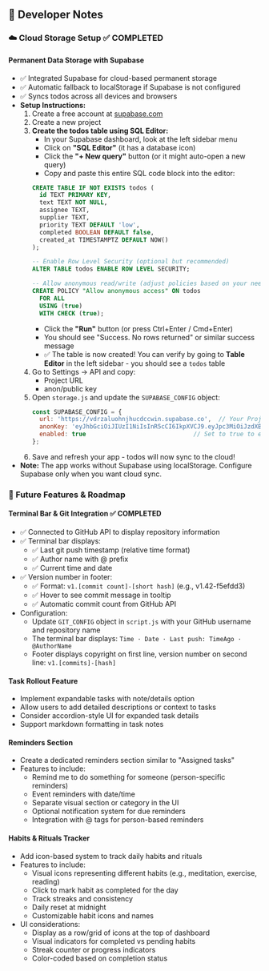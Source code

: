 ## 📝 Developer Notes

### ☁️ Cloud Storage Setup ✅ COMPLETED

#### Permanent Data Storage with Supabase
- ✅ Integrated Supabase for cloud-based permanent storage
- ✅ Automatic fallback to localStorage if Supabase is not configured
- ✅ Syncs todos across all devices and browsers
- **Setup Instructions:**
  1. Create a free account at [supabase.com](https://supabase.com)
  2. Create a new project
  3. **Create the todos table using SQL Editor:**
     - In your Supabase dashboard, look at the left sidebar menu
     - Click on **"SQL Editor"** (it has a database icon)
     - Click the **"+ New query"** button (or it might auto-open a new query)
     - Copy and paste this entire SQL code block into the editor:
     ```sql
     CREATE TABLE IF NOT EXISTS todos (
       id TEXT PRIMARY KEY,
       text TEXT NOT NULL,
       assignee TEXT,
       supplier TEXT,
       priority TEXT DEFAULT 'low',
       completed BOOLEAN DEFAULT false,
       created_at TIMESTAMPTZ DEFAULT NOW()
     );

     -- Enable Row Level Security (optional but recommended)
     ALTER TABLE todos ENABLE ROW LEVEL SECURITY;

     -- Allow anonymous read/write (adjust policies based on your needs)
     CREATE POLICY "Allow anonymous access" ON todos
       FOR ALL
       USING (true)
       WITH CHECK (true);
     ```
     - Click the **"Run"** button (or press Ctrl+Enter / Cmd+Enter)
     - You should see "Success. No rows returned" or similar success message
     - ✅ The table is now created! You can verify by going to **Table Editor** in the left sidebar - you should see a `todos` table
  4. Go to Settings → API and copy:
     - Project URL
     - anon/public key
  5. Open `storage.js` and update the `SUPABASE_CONFIG` object:
     ```javascript
     const SUPABASE_CONFIG = {
       url: 'https://vdrzaluohnjhucdccwin.supabase.co',  // Your Project URL
       anonKey: 'eyJhbGciOiJIUzI1NiIsInR5cCI6IkpXVCJ9.eyJpc3MiOiJzdXBhYmFzZSIsInJlZiI6InZkcnphbHVvaG5qaHVjZGNjd2luIiwicm9sZSI6ImFub24iLCJpYXQiOjE3NjE2MTExMjQsImV4cCI6MjA3NzE4NzEyNH0.tudrEVEKh2BG-ajvjOoYxir9AwMN2U2VsBAtdV826PQ',            // Your anon/public key
       enabled: true                              // Set to true to enable
     };
     ```
  6. Save and refresh your app - todos will now sync to the cloud!
- **Note:** The app works without Supabase using localStorage. Configure Supabase only when you want cloud sync.

### 🚀 Future Features & Roadmap

#### Terminal Bar & Git Integration ✅ COMPLETED
- ✅ Connected to GitHub API to display repository information
- ✅ Terminal bar displays:
  - ✅ Last git push timestamp (relative time format)
  - ✅ Author name with @ prefix
  - ✅ Current time and date
- ✅ Version number in footer:
  - ✅ Format: `v1.[commit count]-[short hash]` (e.g., v1.42-f5efdd3)
  - ✅ Hover to see commit message in tooltip
  - ✅ Automatic commit count from GitHub API
- Configuration:
  - Update `GIT_CONFIG` object in `script.js` with your GitHub username and repository name
  - The terminal bar displays: `Time · Date · Last push: TimeAgo · @AuthorName`
  - Footer displays copyright on first line, version number on second line: `v1.[commits]-[hash]`



#### Task Rollout Feature
- Implement expandable tasks with note/details option
- Allow users to add detailed descriptions or context to tasks
- Consider accordion-style UI for expanded task details
- Support markdown formatting in task notes

#### Reminders Section
- Create a dedicated reminders section similar to "Assigned tasks"
- Features to include:
  - Remind me to do something for someone (person-specific reminders)
  - Event reminders with date/time
  - Separate visual section or category in the UI
  - Optional notification system for due reminders
  - Integration with @ tags for person-based reminders

#### Habits & Rituals Tracker
- Add icon-based system to track daily habits and rituals
- Features to include:
  - Visual icons representing different habits (e.g., meditation, exercise, reading)
  - Click to mark habit as completed for the day
  - Track streaks and consistency
  - Daily reset at midnight
  - Customizable habit icons and names
- UI considerations:
  - Display as a row/grid of icons at the top of dashboard
  - Visual indicators for completed vs pending habits
  - Streak counter or progress indicators
  - Color-coded based on completion status


  


